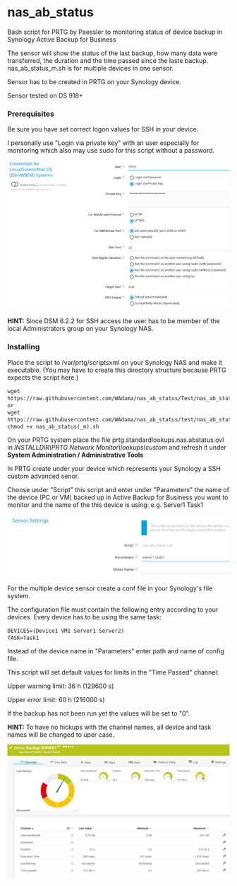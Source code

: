 # nas_ab_status
Bash script for PRTG by Paessler to monitoring status of device backup in Synology Active Backup for Business

The sensor will show the status of the last backup, how many data were transferred, the duration and the time passed since the laste backup. nas_ab_status_m.sh is for multiple devices in one sensor.

Sensor has to be created in PRTG on your Synology device.

Sensor tested on DS 918+

### Prerequisites

Be sure you have set correct logon values for SSH in your device.

I personally use "Login via private key" with an user especially for monitoring which also may use sudo for this script without a password.

![Screenshot1](./images/ssh_settings.png)

**HINT:** Since DSM 6.2.2 for SSH access the user has to be member of the local Administrators group on your Synology NAS.

### Installing

Place the script to /var/prtg/scriptsxml on your Synology NAS and make it executable. (You may have to create this directory structure because PRTG expects the script here.)

```
wget https://raw.githubusercontent.com/WAdama/nas_ab_status/Test/nas_ab_status.sh
or
wget https://raw.githubusercontent.com/WAdama/nas_ab_status/test/nas_ab_status_m.sh
chmod +x nas_ab_status(_m).sh
```

On your PRTG system place the file prtg.standardlookups.nas.abstatus.ovl in *INSTALLDIR\PRTG Network Monitor\lookups\custom* and refresh it under **System Administration / Administrative Tools**

In PRTG create under your device which represents your Synology a SSH custom advanced senor.

Choose under "Script" this script and enter under "Parameters" the name of the device (PC or VM) backed up in Active Backup for Business you want to monitor and the name of the this device is using: e.g. Server1 Task1

![Screenshot1](./images/nas_ab_status.png)

For the multiple device sensor create a conf file in your Synology's file system.

The configuration file must contain the following entry according to your devices. Every device has to be using the same task:

```
DEVICES=(Device1 VM1 Server1 Server2)
TASK=Task1
```
Instead of the device name in "Parameters" enter path and name of config file.

This script will set default values for limits in the "Time Passed" channel:

Upper warning limit: 36 h (129600 s)

Upper error limit: 60 h (216000 s)

If the backup has not been run yet the values will be set to "0".

**HINT:** To have no hickups with the channel names, all device and task names will be changed to uper case.

![Screenshot1](./images/nas_ab_status_sensor.png)
